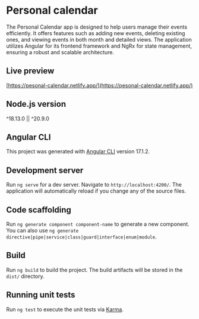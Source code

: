# Personal calendar

The Personal Calendar app is designed to help users manage their events efficiently. It offers features such as adding new events, deleting existing ones, and viewing events in both month and detailed views. The application utilizes Angular for its frontend framework and NgRx for state management, ensuring a robust and scalable architecture.

## Live preview

[https://pesonal-calendar.netlify.app/](https://pesonal-calendar.netlify.app/)

## Node.js version

^18.13.0 || ^20.9.0

## Angular CLI

This project was generated with [Angular CLI](https://github.com/angular/angular-cli) version 17.1.2.

## Development server

Run `ng serve` for a dev server. Navigate to `http://localhost:4200/`. The application will automatically reload if you change any of the source files.

## Code scaffolding

Run `ng generate component component-name` to generate a new component. You can also use `ng generate directive|pipe|service|class|guard|interface|enum|module`.

## Build

Run `ng build` to build the project. The build artifacts will be stored in the `dist/` directory.

## Running unit tests

Run `ng test` to execute the unit tests via [Karma](https://karma-runner.github.io).

